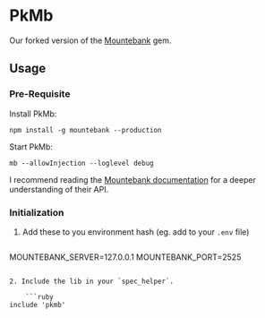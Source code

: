 # PkMb
Our forked version of the [Mountebank](http://www.mbtest.org/) gem.

## Usage

### Pre-Requisite

Install PkMb:

```
npm install -g mountebank --production
```

Start PkMb:

```
mb --allowInjection --loglevel debug
```

I recommend reading the [Mountebank documentation](http://www.mbtest.org/docs/api/overview) for a deeper understanding of their API.

### Initialization

1. Add these to you environment hash (eg. add to your `.env` file)
	
	```
MOUNTEBANK_SERVER=127.0.0.1
MOUNTEBANK_PORT=2525
```

2. Include the lib in your `spec_helper`.

	```ruby
include 'pkmb'
```

